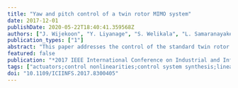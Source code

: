 ```yaml
---
title: "Yaw and pitch control of a twin rotor MIMO system"
date: 2017-12-01
publishDate: 2020-05-22T18:40:41.359568Z
authors: ["J. Wijekoon", "Y. Liyanage", "S. Welikala", "L. Samaranayake"]
publication_types: ["1"]
abstract: "This paper addresses the control of the standard twin rotor multi-input-multi-output (MIMO) control system problem. First, nonlinear dynamic model of the system was derived using basic laws of physics. While it was possible to linearize some of the plant nonlinearities, some of them were not, such as squared input. In the conventional approach, this problem has been solved by linearizing the possible nonlinearities, while neglecting the others, at the cost of reduced performance. Most importantly, the latter partially linearized approach demands linearized plant model at every operating point, which makes the controller implementation complicated when considering a wide dynamic operating range. In order to overcome limitations of the partially linearized approach, we derive a nonlinear controller. In that we use the tracking error dynamics to arrive at a compromise between the tracking performances of the pitch and yaw axes control and the smoothness of the actuator input. Furthermore, one of the key features of twin rotor MIMO system is its dynamic cross coupling. Therefore, in order to get rid of the cross coupling a dynamic de-coupler was used. First the plant and the controller was simulated in MATLAB/Simulink™ environment. Then, it was implemented in the hardware to control the pitch and yaw of an actual Twin Rotor MIMO system. The performance assessed using Integrated Absolute Error (IAE) and Accumulated Squared Input (ASI) metrics which represents the tracking performance and the energy input respectively. The performance matrices of the controller were compared with a PID controller tuned to the partially linearized plant model and the results show approximately more than 25% improvement both in terms of IAE and ASI."
featured: false
publication: "*2017 IEEE International Conference on Industrial and Information Systems (ICIIS)*"
tags: ["actuators;control nonlinearities;control system synthesis;linearisation techniques;MIMO systems;nonlinear control systems;nonlinear dynamical systems;pitch control (position);rotors (mechanical);nonlinear dynamic model;plant nonlinearities;partially linearized approach;controller implementation;nonlinear controller;tracking error dynamics;actuator input;dynamic cross coupling;energy input;twin rotor MIMO system;yaw control;pitch control;twin rotor multiinput-multioutput control system;accumulated squared input metrics;Mathematical model;Rotors;Transmission line measurements;DC motors;Control systems;Transfer functions;MIMO communication;Error dynamics;MIMO system;Nonlinear control"]
doi: "10.1109/ICIINFS.2017.8300405"
---
```


